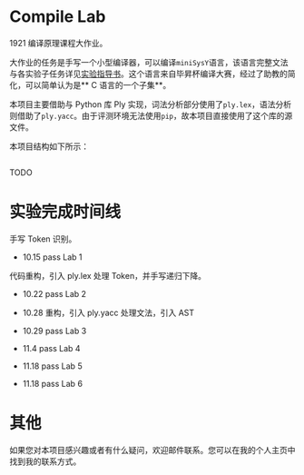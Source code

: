 # Compile Lab

1921 编译原理课程大作业。

大作业的任务是手写一个小型编译器，可以编译`miniSysY`语言，该语言完整文法与各实验子任务详见[实验指导书](https://buaa-se-compiling.github.io/miniSysY-tutorial/)。这个语言来自毕昇杯编译大赛，经过了助教的简化，可以简单认为是** C 语言的一个子集**。

本项目主要借助与 Python 库 Ply 实现，词法分析部分使用了`ply.lex`，语法分析则借助了`ply.yacc`。由于评测环境无法使用`pip`，故本项目直接使用了这个库的源文件。

本项目结构如下所示：

```txt
```

TODO

# 实验完成时间线

手写 Token 识别。

-   10.15 pass Lab 1

代码重构，引入 ply.lex 处理 Token，并手写递归下降。

-   10.22 pass Lab 2

-   10.28 重构，引入 ply.yacc 处理文法，引入 AST

-   10.29 pass Lab 3

-   11.4 pass Lab 4

-   11.18 pass Lab 5

-   11.18 pass Lab 6 

# 其他

如果您对本项目感兴趣或者有什么疑问，欢迎邮件联系。您可以在我的个人主页中找到我的联系方式。

